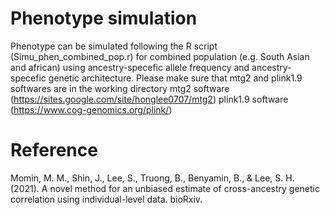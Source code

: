 # Phenotype simulation
Phenotype can be simulated following the R script (Simu_phen_combined_pop.r) for combined population (e.g. South Asian and african) using ancestry-specefic allele frequency and ancestry-specefic genetic architecture.
Please make sure that mtg2 and plink1.9 softwares are in the working directory
mtg2 software (https://sites.google.com/site/honglee0707/mtg2)
plink1.9 software (https://www.cog-genomics.org/plink/)

# Reference 
Momin, M. M., Shin, J., Lee, S., Truong, B., Benyamin, B., & Lee, S. H. (2021). A novel method for an unbiased estimate of cross-ancestry genetic correlation using individual-level data. bioRxiv.
